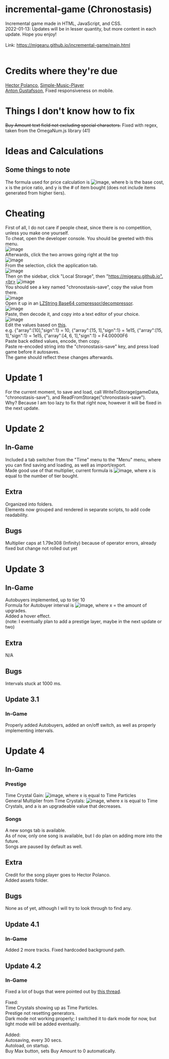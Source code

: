 # incremental-game (Chronostasis)
Incremental game made in HTML, JavaScript, and CSS.<br>
2022-01-13: Updates will be in lesser quantity, but more content in each update.
Hope you enjoy!<br><br>
Link: https://migearu.github.io/incremental-game/main.html<br><br>
# Credits where they're due
[Hector Polanco](https://github.com/hecpolanco), [Simple-Music-Player](https://github.com/hecpolanco/Simple-Music-Player)<br>
[Anton Gustafsson](https://github.com/anton-gustafsson), Fixed responsiveness on mobile.
# Things I don't know how to fix
~~Buy Amount text field not excluding special characters.~~ Fixed with regex, taken from the OmegaNum.js library (41)
# Ideas and Calculations
## Some things to note
The formula used for price calculation is ![image](https://user-images.githubusercontent.com/75057913/147889111-d0267914-cfa7-427c-ab93-78ba5e7d45ee.png), where b is the base cost, x is the price ratio, and y is the # of item bought (does not include items generated from higher tiers).
# Cheating
First of all, I do not care if people cheat, since there is no competition, unless you make one yourself.<br>
To cheat, open the developer console. You should be greeted with this menu.<br>
![image](https://user-images.githubusercontent.com/75057913/148883543-8dda1b42-e808-4f10-886f-334116270c9a.png)<br>
Afterwards, click the two arrows going right at the top<br>
![image](https://user-images.githubusercontent.com/75057913/148883626-99502f1e-babc-47ab-9e2f-b1e003518451.png)<br>
From the selection, click the application tab.<br>
![image](https://user-images.githubusercontent.com/75057913/148883856-e544fb0b-700c-432b-99fd-be841ecacb57.png)<br>
Then on the sidebar, click "Local Storage", then "https://migearu.github.io".<br>
![image](https://user-images.githubusercontent.com/75057913/148884066-4e12b358-a326-4a39-ab2a-50e9502641ab.png)<br>
You should see a key named "chronostasis-save", copy the value from there.<br>
![image](https://user-images.githubusercontent.com/75057913/148884166-3e57ddb5-13fe-476c-bf94-39118201ea0d.png)<br>
Open it up in an [LZString Base64 compressor/decompressor](https://codepen.io/Holy-Fire/pen/VNRZme).<br>
![image](https://user-images.githubusercontent.com/75057913/148884336-e5508128-afa0-4092-8823-5cbfce54d23a.png)<br>
Paste, then decode it, and copy into a text editor of your choice.<br>
![image](https://user-images.githubusercontent.com/75057913/148885092-7da09d4a-5f56-4896-b33c-f7acbc0c735d.png)<br>
Edit the values based on [this](https://naruyoko.github.io/OmegaNum.js/docs.html#p.array).<br>
e.g. {"array":\[10\],"sign":1} = 10, {"array":\[15, 1\],"sign":1} = 1e15, {"array":\[15, 1\],"sign":1} = 1e15, {"array":\[4, 6, 1\],"sign":1} = F4.00000F6<br>
Paste back edited values, encode, then copy.<br>
Paste re-encoded string into the "chronostasis-save" key, and press load game before it autosaves.<br>
The game should reflect these changes afterwards.
# Update 1
For the current moment, to save and load, call WriteToStorage(gameData, "chronostasis-save"), and ReadFromStorage("chronostasis-save").<br>
Why? Because I am too lazy to fix that right now, however it will be fixed in the next update.
# Update 2
## In-Game
Included a tab switcher from the "Time" menu to the "Menu" menu, where you can find saving and loading, as well as import/export.<br>
Made good use of that multiplier, current formula is ![image](https://user-images.githubusercontent.com/75057913/147837039-439b5cda-ba91-45b1-8bba-294d30a8bad3.png), where x is equal to the number of tier bought.<br>
## Extra
Organized into folders.<br>
Elements now grouped and rendered in separate scripts, to add code readability.
## Bugs
Multiplier caps at 1.79e308 (Infinity) because of operator errors, already fixed but change not rolled out yet
# Update 3
## In-Game
Autobuyers implemented, up to tier 10<br>
Formula for Autobuyer interval is ![image](https://user-images.githubusercontent.com/75057913/147888930-5db39eff-8b23-4253-b19a-8481846d70ed.png), where x = the amount of upgrades.<br>
Added a hover effect.<br>
(note: I eventually plan to add a prestige layer, maybe in the next update or two)
## Extra
N/A
## Bugs
Intervals stuck at 1000 ms.
## Update 3.1
### In-Game
Properly added Autobuyers, added an on/off switch, as well as properly implementing intervals.
# Update 4
## In-Game
### Prestige
Time Crystal Gain: ![image](https://user-images.githubusercontent.com/75057913/147837315-77d058ee-36c0-498b-8f9d-a8213d09af69.png), where x is equal to Time Particles<br>
General Multiplier from Time Crystals: ![image](https://user-images.githubusercontent.com/75057913/147837406-4cf22fcd-90ca-4ed9-9849-574e8a127227.png), where x is equal to Time Crystals, and a is an upgradeable value that decreases.
### Songs
A new songs tab is available.<br>
As of now, only one song is available, but I do plan on adding more into the future.<br>
Songs are paused by default as well.
## Extra
Credit for the song player goes to Hector Polanco.<br>
Added assets folder.
## Bugs
None as of yet, although I will try to look through to find any.
## Update 4.1
### In-Game
Added 2 more tracks.
Fixed hardcoded background path.
## Update 4.2
### In-Game
Fixed a lot of bugs that were pointed out by [this thread](https://www.reddit.com/r/incremental_games/comments/s0c5al/development_of_a_new_game_chronostasis/).<br>
<br>
Fixed:<br>
Time Crystals showing up as Time Particles.<br>
Prestige not resetting generators.<br>
Dark mode not working properly; I switched it to dark mode for now, but light mode will be added eventually.<br>
<br>
Added:<br>
Autosaving, every 30 secs.<br>
Autoload, on startup.<br>
Buy Max button, sets Buy Amount to 0 automatically.
